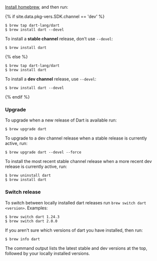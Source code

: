 [Install homebrew](http://brew.sh/), and then run:

{% if site.data.pkg-vers.SDK.channel == 'dev' %}
```terminal
$ brew tap dart-lang/dart
$ brew install dart --devel
```

To install a **stable channel** release,
don't use `--devel`:

```terminal
$ brew install dart
```

{% else %}
```terminal
$ brew tap dart-lang/dart
$ brew install dart
```

To install a **dev channel** release, use `--devel`:

```terminal
$ brew install dart --devel
```
{% endif %}


### Upgrade

To upgrade when a new release of Dart is available run:

```terminal
$ brew upgrade dart
```

To upgrade to a dev channel release when a stable release is
currently active, run:

```terminal
$ brew upgrade dart --devel --force
```

To install the most recent stable channel release when
a more recent dev release is currently active, run:

```terminal
$ brew uninstall dart
$ brew install dart
```

### Switch release

To switch between locally installed dart releases run
`brew switch dart <version>`. Examples:

```terminal
$ brew switch dart 1.24.3
$ brew switch dart 2.0.0
```

If you aren't sure which versions of dart you have installed, then run:

```terminal
$ brew info dart
```

The command output lists the latest stable and dev versions at the top,
followed by your locally installed versions.
